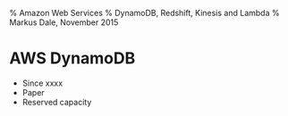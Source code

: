 % Amazon Web Services
% DynamoDB, Redshift, Kinesis and Lambda
% Markus Dale, November 2015

# AWS DynamoDB
* Since xxxx
* Paper
* Reserved capacity
